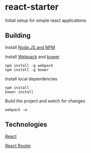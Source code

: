 react-starter
=============

Initial setup for simple react applications


Building
--------

Install [Node.JS and NPM](http://nodejs.org/download/)

Install [Webpack](http://webpack.github.io/) and [bower](http://bower.io/)
 
    npm install -g webpack
    npm install -g bower

Install local dependencies

    npm install
    bower install

Build the project and watch for changes

    webpack -w 


Technologies
------------

[React](http://facebook.github.io/react/)

[React Router](https://github.com/rackt/react-router)
